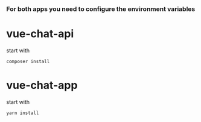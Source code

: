 ### For both apps you need to configure the environment variables
# vue-chat-api
start with
```
composer install
```
# vue-chat-app
start with
 ```
 yarn install 
 ```

